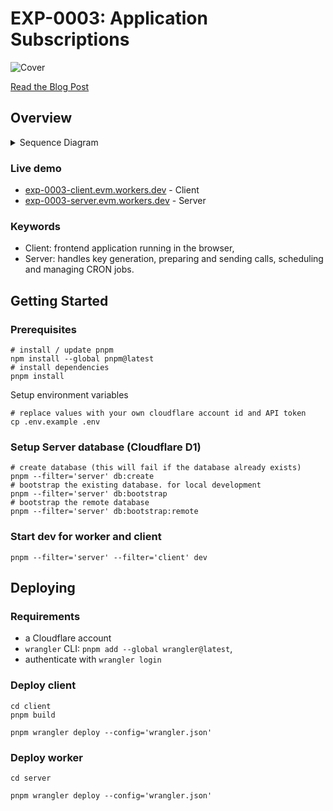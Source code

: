 # EXP-0003: Application Subscriptions

![Cover](./.github/cover.svg)

[Read the Blog Post](https://ithaca.xyz/updates/exp-0003)

## Overview

<details>
  <summary>Sequence Diagram</summary>

  ```mermaid  
  sequenceDiagram
    autonumber
    participant C as Client
    participant S as Server
    participant P as Porton
  
    C ->> S: GET /keys/:address?expiry&expiry=
    S ->> S: keyPair = P256.randomKeyPair()
    note right of S: Server encrypts and saves privateKey
    S -->> C: { type: 'p256', publicKey }
    C ->> P: experimental_grantPermissions(permissions)
    C -) S: POST /schedule <br/> { address, action: "mint", "schedule": "*****" }
    loop CRON
        S ->> P: { digest, request } = wallet_prepareCalls(calls)
        S ->> S: signature = P256.sign(digest, key)
        S ->> P: hash = wallet_sendPreparedCalls(request, signature)
    end
  ```

</details>

### Live demo

- <a href="https://exp-0003-client.evm.workers.dev" target="_blank">exp-0003-client.evm.workers.dev</a> - Client
- <a href="https://exp-0003-server.evm.workers.dev" target="_blank">exp-0003-server.evm.workers.dev</a> - Server

### Keywords

- Client: frontend application running in the browser,
- Server: handles key generation, preparing and sending calls, scheduling and managing CRON jobs.

## Getting Started

### Prerequisites

```shell
# install / update pnpm
npm install --global pnpm@latest
# install dependencies 
pnpm install
```

Setup environment variables

```shell
# replace values with your own cloudflare account id and API token
cp .env.example .env
```

### Setup Server database (Cloudflare D1)

```shell
# create database (this will fail if the database already exists)
pnpm --filter='server' db:create
# bootstrap the existing database. for local development
pnpm --filter='server' db:bootstrap
# bootstrap the remote database
pnpm --filter='server' db:bootstrap:remote
```

### Start dev for worker and client

```shell
pnpm --filter='server' --filter='client' dev
```

## Deploying

### Requirements

- a Cloudflare account
- `wrangler` CLI: `pnpm add --global wrangler@latest`,
- authenticate with `wrangler login`

### Deploy client

```shell
cd client
pnpm build

pnpm wrangler deploy --config='wrangler.json'
```

### Deploy worker

```shell
cd server

pnpm wrangler deploy --config='wrangler.json'
```
